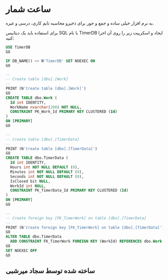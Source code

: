 # ساعت شمار
یه نرم افزار خیلی ساده و جمع و جور برای ذخیرو محاسبه تایم کاری، درسی و غیره.

برای استفاده باید یک دیتابیس SQL با نام TimerDB ایجاد و اسکریپت زیر را روی آن اجرا کنید:
```sql
USE TimerDB
GO

IF DB_NAME() <> N'TimerDB' SET NOEXEC ON
GO

--
-- Create table [dbo].[Work]
--
PRINT (N'Create table [dbo].[Work]')
GO
CREATE TABLE dbo.Work (
  Id int IDENTITY,
  WorkName nvarchar(200) NOT NULL,
  CONSTRAINT PK_Work_Id PRIMARY KEY CLUSTERED (Id)
)
ON [PRIMARY]
GO

--
-- Create table [dbo].[TimerData]
--
PRINT (N'Create table [dbo].[TimerData]')
GO
CREATE TABLE dbo.TimerData (
  Id int IDENTITY,
  Hours int NOT NULL DEFAULT (0),
  Minutes int NOT NULL DEFAULT (0),
  Seconds int NOT NULL DEFAULT (0),
  IsClosed bit NULL,
  WorkId int NULL,
  CONSTRAINT PK_TimerData_Id PRIMARY KEY CLUSTERED (Id)
)
ON [PRIMARY]
GO

--
-- Create foreign key [FK_TimerWork] on table [dbo].[TimerData]
--
PRINT (N'Create foreign key [FK_TimerWork] on table [dbo].[TimerData]')
GO
ALTER TABLE dbo.TimerData
  ADD CONSTRAINT FK_TimerWork FOREIGN KEY (WorkId) REFERENCES dbo.Work (Id) ON DELETE CASCADE ON UPDATE CASCADE
GO
SET NOEXEC OFF
GO
```

## ساخته شده توسط سجاد میرشبی

